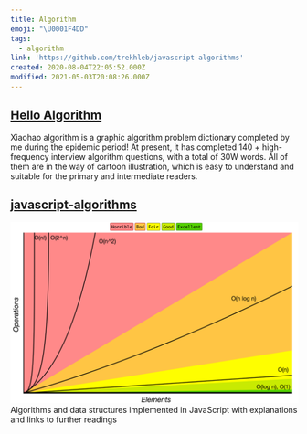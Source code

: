 ```yaml
---
title: Algorithm
emoji: "\U0001F4DD"
tags:
  - algorithm
link: 'https://github.com/trekhleb/javascript-algorithms'
created: 2020-08-04T22:05:52.000Z
modified: 2021-05-03T20:08:26.000Z
---
```


## [Hello Algorithm](https://github.com/geekxh/hello-algorithm)

Xiaohao algorithm is a graphic algorithm problem dictionary completed by me during the epidemic period! At present, it has completed 140 + high-frequency interview algorithm questions, with a total of 30W words. All of them are in the way of cartoon illustration, which is easy to understand and suitable for the primary and intermediate readers.

## [javascript-algorithms](https://github.com/trekhleb/javascript-algorithms)

![](https://github.com/trekhleb/javascript-algorithms/raw/master/assets/big-o-graph.png)
Algorithms and data structures implemented in JavaScript with explanations and links to further readings

